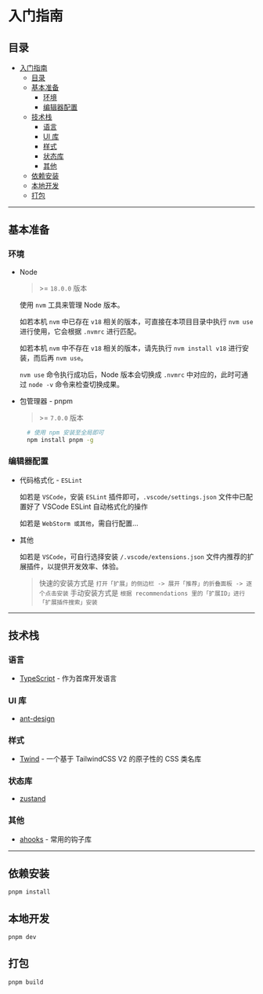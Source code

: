 # 入门指南

## 目录

- [入门指南](#入门指南)
  - [目录](#目录)
  - [基本准备](#基本准备)
    - [环境](#环境)
    - [编辑器配置](#编辑器配置)
  - [技术栈](#技术栈)
    - [语言](#语言)
    - [UI 库](#ui-库)
    - [样式](#样式)
    - [状态库](#状态库)
    - [其他](#其他)
  - [依赖安装](#依赖安装)
  - [本地开发](#本地开发)
  - [打包](#打包)

---

## 基本准备

### 环境

- Node

  > \>= `18.0.0` 版本

  使用 `nvm` 工具来管理 Node 版本。

  如若本机 `nvm` 中已存在 `v18` 相关的版本，可直接在本项目目录中执行 `nvm use` 进行使用，它会根据 `.nvmrc` 进行匹配。

  如若本机 `nvm` 中不存在 `v18` 相关的版本，请先执行 `nvm install v18` 进行安装，而后再 `nvm use`。

  `nvm use` 命令执行成功后，Node 版本会切换成 `.nvmrc` 中对应的，此时可通过 `node -v` 命令来检查切换成果。

- 包管理器 - pnpm
  > \>= `7.0.0` 版本

  ```sh
    # 使用 npm 安装至全局即可
    npm install pnpm -g
  ```

### 编辑器配置

- 代码格式化 - `ESLint`

  如若是 `VSCode`，安装 `ESLint` 插件即可，`.vscode/settings.json` 文件中已配置好了 VSCode ESLint 自动格式化的操作

  如若是 `WebStorm 或其他`，需自行配置…

- 其他

  如若是 `VSCode`，可自行选择安装 `/.vscode/extensions.json` 文件内推荐的扩展插件，以提供开发效率、体验。

  > 快速的安装方式是 `打开「扩展」的侧边栏 -> 展开「推荐」的折叠面板 -> 逐个点击安装`
  > 手动安装方式是 `根据 recommendations 里的「扩展ID」进行「扩展插件搜索」安装`

---

## 技术栈

### 语言

- [TypeScript](https://www.typescriptlang.org/) - 作为首席开发语言

### UI 库

- [ant-design](https://ant.design/)

### 样式

- [Twind](https://twind.dev/) - 一个基于 TailwindCSS V2 的原子性的 CSS 类名库

### 状态库

- [zustand](https://github.com/pmndrs/zustand)

### 其他

- [ahooks](https://github.com/alibaba/hooks) - 常用的钩子库

---

## 依赖安装

```sh
pnpm install
```

## 本地开发

```sh
pnpm dev
```

## 打包

```sh
pnpm build
```
